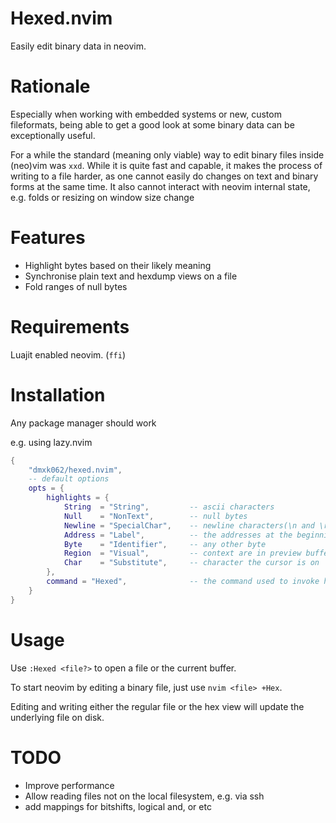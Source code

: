 # Hexed.nvim

Easily edit binary data in neovim.

# Rationale

Especially when working with embedded systems or new, custom fileformats, being able to get a good look
at some binary data can be exceptionally useful.

For a while the standard (meaning only viable) way to edit binary files inside (neo)vim was `xxd`.
While it is quite fast and capable, it makes the process of writing to a file harder, 
as one cannot easily do changes on text and binary forms at the same time.
It also cannot interact with neovim internal state, e.g. folds or resizing on window size change

# Features

- Highlight bytes based on their likely meaning
- Synchronise plain text and hexdump views on a file
- Fold ranges of null bytes 

# Requirements

Luajit enabled neovim. (`ffi`)

# Installation

Any package manager should work

e.g. using lazy.nvim

```lua
{
    "dmxk062/hexed.nvim",
    -- default options
    opts = {
        highlights = {
            String  = "String",         -- ascii characters
            Null    = "NonText",        -- null bytes
            Newline = "SpecialChar",    -- newline characters(\n and \r)
            Address = "Label",          -- the addresses at the beginning of lines
            Byte    = "Identifier",     -- any other byte
            Region  = "Visual",         -- context are in preview buffer
            Char    = "Substitute",     -- character the cursor is on
        },
        command = "Hexed",              -- the command used to invoke hexed
    }
}
```

# Usage

Use `:Hexed <file?>` to open a file or the current buffer.

To start neovim by editing a binary file, just use `nvim <file> +Hex`.

Editing and writing either the regular file or the hex view will update the underlying file on disk.

# TODO

- Improve performance
- Allow reading files not on the local filesystem, e.g. via ssh
- add mappings for bitshifts, logical and, or etc
